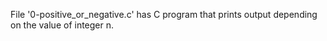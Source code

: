 File '0-positive_or_negative.c' has C program that prints output depending on the value of integer n.
